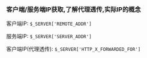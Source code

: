 
### 客户端/服务端IP获取,了解代理透传,实际IP的概念

客户端IP: `$_SERVER['REMOTE_ADDR']`

服务端IP: `$_SERVER['SERVER_ADDR']`

客户端IP(代理透传): `$_SERVER['HTTP_X_FORWARDED_FOR']`
